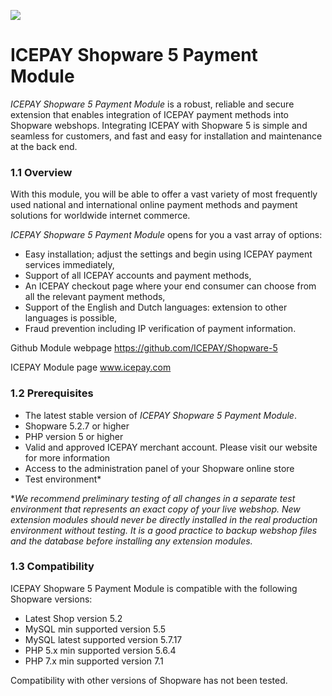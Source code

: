 ![](https://icepay.com/app/themes/icepay/dist/images/logos/logo_icepay.svg)

# ICEPAY Shopware 5 Payment Module 

*ICEPAY Shopware 5 Payment Module* is a robust, reliable and secure extension that enables integration of ICEPAY payment methods into Shopware webshops. Integrating ICEPAY with Shopware 5 is simple and seamless for customers, and fast and easy for installation and maintenance at the back end.

### 1.1 Overview

With this module, you will be able to offer a vast variety of most frequently used national and international online payment methods and payment solutions for worldwide internet commerce.

*ICEPAY Shopware 5 Payment Module* opens for you a vast array of options:

* Easy installation; adjust the settings and begin using ICEPAY payment services immediately,
* Support of all ICEPAY accounts and payment methods,
* An ICEPAY checkout page where your end consumer can choose from all the relevant payment methods,
* Support of the English and Dutch languages: extension to other languages is possible,
* Fraud prevention including IP verification of payment information.

Github Module webpage  https://github.com/ICEPAY/Shopware-5

ICEPAY Module page www.icepay.com

### 1.2 Prerequisites

* The latest stable version of *ICEPAY Shopware 5 Payment Module*. 
* Shopware 5.2.7 or higher
* PHP version 5 or higher
* Valid and approved ICEPAY merchant account. Please visit our website for more information
* Access to the administration panel of your Shopware online store
* Test environment*

*_We recommend preliminary testing of all changes in a separate test environment that represents an exact copy of your live webshop. New extension modules should never be directly installed in the real production environment without testing. It is a good practice to backup webshop files and the database before installing any extension modules._

### 1.3 Compatibility

ICEPAY Shopware 5 Payment Module is compatible with the following  Shopware versions: 

* Latest Shop version              5.2
* MySQL min supported version      5.5
* MySQL latest supported version   5.7.17
* PHP 5.x min supported version    5.6.4 
* PHP 7.x min supported version    7.1

Compatibility with other versions of Shopware has not been tested.
